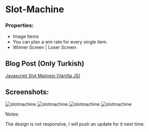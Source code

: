 # Slot-Machine

### Properties:

<ul>
<li>Image Items</li>
<li>You can plan a win rate for every single item.</li>
<li>Winner Screen | Loser Screen</li>
</ul>

## Blog Post (Only Turkish)

<a href="https://kodlayiruk.com/javascript-ile-slot-makinesi-vanilla-js/">Javascript Slot Majinesi (Vanilla JS)</a>

## Screenshots:

![slotmachine](https://user-images.githubusercontent.com/51473263/183242097-86ac747e-3d76-419c-8c68-966bd9e581f0.png)
![slotmachine](https://user-images.githubusercontent.com/51473263/183242182-a10d44fd-9687-45b8-b2c3-de1c53101175.png)
![slotmachine](https://user-images.githubusercontent.com/51473263/183242169-60b1a32d-362b-4341-8ef5-df2f7e235498.png)
![slotmachine](https://user-images.githubusercontent.com/51473263/183242217-631348ab-47c8-49c8-8e98-18c8fe6eca89.png)

Notes:

The design is not responsive, I will push an update for it next time.


